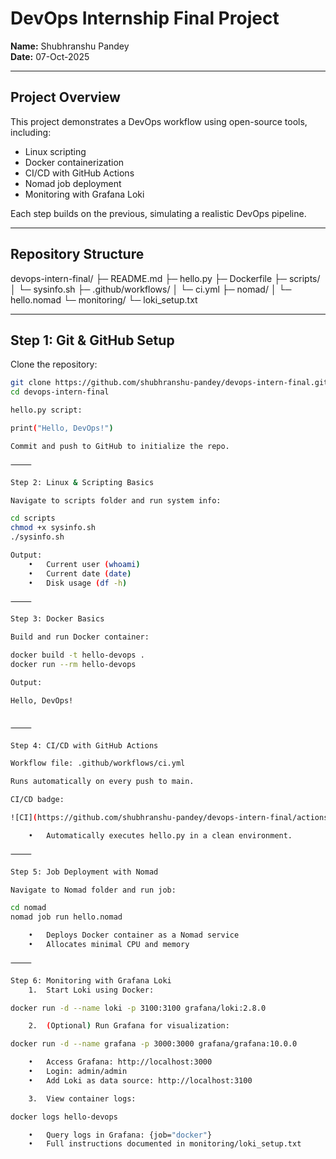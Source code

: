 # DevOps Internship Final Project

**Name:** Shubhranshu Pandey  
**Date:** 07-Oct-2025  

---

## Project Overview
This project demonstrates a DevOps workflow using open-source tools, including:

- Linux scripting  
- Docker containerization  
- CI/CD with GitHub Actions  
- Nomad job deployment  
- Monitoring with Grafana Loki  

Each step builds on the previous, simulating a realistic DevOps pipeline.

---

## Repository Structure

devops-intern-final/
├─ README.md
├─ hello.py
├─ Dockerfile
├─ scripts/
│   └─ sysinfo.sh
├─ .github/workflows/
│   └─ ci.yml
├─ nomad/
│   └─ hello.nomad
└─ monitoring/
└─ loki_setup.txt

---

## Step 1: Git & GitHub Setup
Clone the repository:
```bash
git clone https://github.com/shubhranshu-pandey/devops-intern-final.git
cd devops-intern-final

hello.py script:

print("Hello, DevOps!")

Commit and push to GitHub to initialize the repo.

⸻

Step 2: Linux & Scripting Basics

Navigate to scripts folder and run system info:

cd scripts
chmod +x sysinfo.sh
./sysinfo.sh

Output:
	•	Current user (whoami)
	•	Current date (date)
	•	Disk usage (df -h)

⸻

Step 3: Docker Basics

Build and run Docker container:

docker build -t hello-devops .
docker run --rm hello-devops

Output:

Hello, DevOps!


⸻

Step 4: CI/CD with GitHub Actions

Workflow file: .github/workflows/ci.yml

Runs automatically on every push to main.

CI/CD badge:

![CI](https://github.com/shubhranshu-pandey/devops-intern-final/actions/workflows/ci.yml/badge.svg)

	•	Automatically executes hello.py in a clean environment.

⸻

Step 5: Job Deployment with Nomad

Navigate to Nomad folder and run job:

cd nomad
nomad job run hello.nomad

	•	Deploys Docker container as a Nomad service
	•	Allocates minimal CPU and memory

⸻

Step 6: Monitoring with Grafana Loki
	1.	Start Loki using Docker:

docker run -d --name loki -p 3100:3100 grafana/loki:2.8.0

	2.	(Optional) Run Grafana for visualization:

docker run -d --name grafana -p 3000:3000 grafana/grafana:10.0.0

	•	Access Grafana: http://localhost:3000
	•	Login: admin/admin
	•	Add Loki as data source: http://localhost:3100

	3.	View container logs:

docker logs hello-devops

	•	Query logs in Grafana: {job="docker"}
	•	Full instructions documented in monitoring/loki_setup.txt
